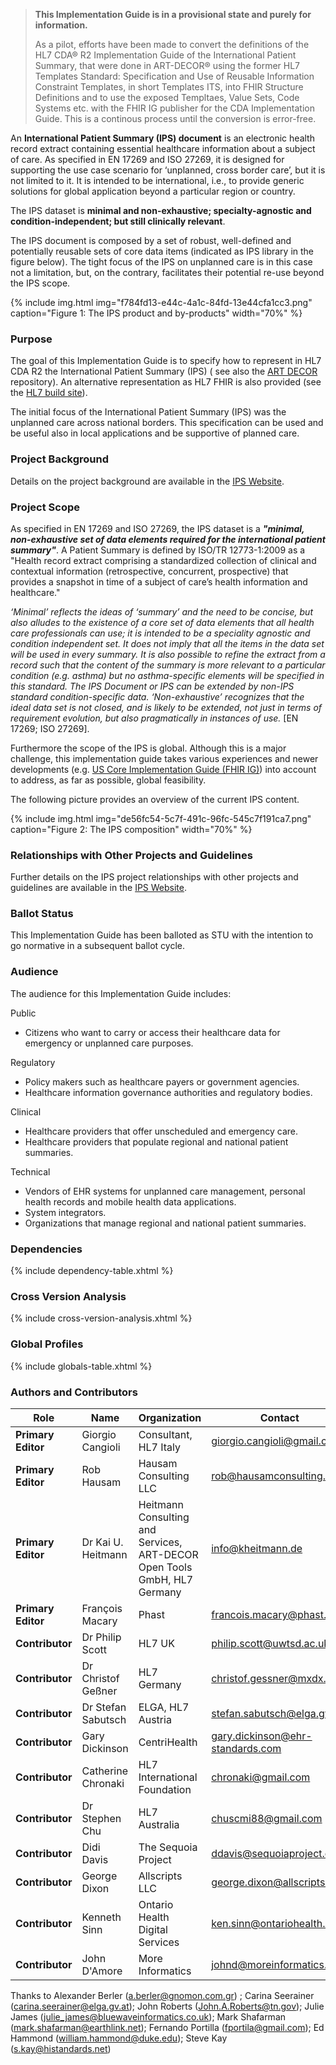 > **This Implementation Guide is in a provisional state and purely for information.**
>
> As a pilot, efforts have been made to convert the definitions of the HL7 CDA® R2 Implementation Guide of the International Patient Summary, that were done in ART-DECOR® using the former HL7 Templates Standard: Specification and Use of Reusable Information Constraint Templates, in short Templates ITS, into FHIR Structure Definitions and to use the exposed Templtaes, Value Sets, Code Systems etc. with the FHIR IG publisher for the CDA Implementation Guide. This is a continous process until the conversion is error-free.

An **International Patient Summary (IPS) document** is an electronic health record extract containing essential healthcare information about a subject of care.
As specified in EN 17269 and ISO 27269, it is designed for supporting the use case scenario for ‘unplanned, cross border care’, but it is not limited to it.
It is intended to be international, i.e., to provide generic solutions for global application beyond a particular region or country.

The IPS dataset is **minimal and non-exhaustive; specialty-agnostic and condition-independent; but still clinically relevant**.

The IPS document is composed by a set of robust, well-defined and potentially reusable sets of core data items (indicated as IPS library in the figure below). The tight focus of the IPS on unplanned care is in this case not a limitation, but, on the contrary, facilitates their potential re-use beyond the IPS scope.

{% include img.html img="f784fd13-e44c-4a1c-84fd-13e44cfa1cc3.png" caption="Figure 1: The IPS product and by-products"
    width="70%" %}

### Purpose

The goal of this Implementation Guide is to specify how to represent in HL7 CDA R2 the International Patient Summary (IPS) ( see also the [ART DECOR](https://art-decor.org/ad/#/hl7ips-/project/overview) repository).  An alternative representation as HL7 FHIR is also provided (see the [HL7 build site](https://build.fhir.org/ig/HL7/CDA-IPS/)).

The initial focus of the International Patient Summary (IPS) was the unplanned care across national borders. This specification can be used and be useful also in local applications and be supportive of planned care. 


### Project Background

Details on the project background are available in the <a href="https://international-patient-summary.net">IPS Website</a>.

### Project Scope

As specified in EN 17269 and ISO 27269, the IPS dataset is a <b><i>"minimal, non-exhaustive set of data elements required for the international patient summary"</i></b>. A Patient Summary is defined by ISO/TR 12773-1:2009 as a "Health record extract comprising a standardized collection of clinical and contextual information (retrospective, concurrent, prospective) that provides a snapshot in time of a subject of care’s health information and healthcare."

<i>‘Minimal’ reflects the ideas of ‘summary’ and the need to be concise, but also alludes to the existence of a core set of data elements that all health care professionals can use; it is intended to be a speciality agnostic and condition independent set. It does not imply that all the items in the data set will be used in every summary. It is also possible to refine the extract from a record such that the content of the summary is more relevant to a particular condition (e.g. asthma) but no asthma-specific elements will be specified in this standard.
The IPS Document or IPS can be extended by non-IPS standard condition-specific data.
‘Non-exhaustive’ recognizes that the ideal data set is not closed, and is likely to be extended, not just in terms of requirement evolution, but also pragmatically in instances of use. </i> [EN 17269; ISO 27269].

Furthermore the scope of the IPS is global. Although this is a major challenge, this implementation guide takes various experiences and newer developments (e.g. <a href="http://hl7.org/fhir/us/core/history.html">US Core Implementation Guide (FHIR IG)</a>) into account to address, as far as possible, global feasibility.

The following picture provides an overview of the current IPS content.

{% include img.html img="de56fc54-5c7f-491c-96fc-545c7f191ca7.png" caption="Figure 2: The IPS composition" width="70%" %}

### Relationships with Other Projects and Guidelines

Further details on the IPS project relationships with other projects and guidelines are available in the <a href="https://international-patient-summary.net/">IPS Website</a>.

### Ballot Status

This Implementation Guide has been balloted as STU with the intention to go normative in a subsequent ballot cycle.

### Audience

The audience for this Implementation Guide includes:

Public

- Citizens who want to carry or access their healthcare data for emergency or unplanned care purposes.

Regulatory

- Policy makers such as healthcare payers or government agencies.
- Healthcare information governance authorities and regulatory bodies.

Clinical

- Healthcare providers that offer unscheduled and emergency care.
- Healthcare providers that populate regional and national patient summaries.

Technical

- Vendors of EHR systems for unplanned care management, personal health records and mobile health data applications.
- System integrators.
- Organizations that manage regional and national patient summaries.

### Dependencies

{% include dependency-table.xhtml %}

### Cross Version Analysis

{% include cross-version-analysis.xhtml %}

### Global Profiles

{% include globals-table.xhtml %}

### Authors and Contributors

| Role  | Name | Organization | Contact |
| --- | --- | --- | --- |
| **Primary Editor** | Giorgio Cangioli | Consultant, HL7 Italy | giorgio.cangioli@gmail.com |
| **Primary Editor** | Rob Hausam | Hausam Consulting LLC | rob@hausamconsulting.com |
| **Primary Editor** | Dr Kai U. Heitmann | Heitmann Consulting and Services, ART-DECOR Open Tools GmbH, HL7 Germany | info@kheitmann.de |
| **Primary Editor** | François Macary | Phast | francois.macary@phast.fr |
| **Contributor**    | Dr Philip Scott | HL7 UK | philip.scott@uwtsd.ac.uk |
| **Contributor** | Dr Christof Geßner | HL7 Germany | christof.gessner@mxdx.de |
| **Contributor** | Dr Stefan Sabutsch | ELGA, HL7 Austria | stefan.sabutsch@elga.gv.at |
| **Contributor** | Gary Dickinson | CentriHealth | gary.dickinson@ehr-standards.com |
| **Contributor** | Catherine Chronaki | HL7 International Foundation | chronaki@gmail.com |
| **Contributor** | Dr Stephen Chu | HL7 Australia | chuscmi88@gmail.com |
| **Contributor** | Didi Davis | The Sequoia Project | ddavis@sequoiaproject.org |
| **Contributor** | George Dixon | Allscripts LLC | george.dixon@allscripts.com |
| **Contributor** | Kenneth Sinn  | Ontario Health Digital Services | ken.sinn@ontariohealth.ca |
| **Contributor** | John D'Amore | More Informatics | johnd@moreinformatics.com |

Thanks to Alexander Berler ([a.berler@gnomon.com.gr](mailto:a.berler@gnomon.com.gr)) ; Carina Seerainer (carina.seerainer@elga.gv.at); John Roberts (John.A.Roberts@tn.gov); Julie James ([julie_james@bluewaveinformatics.co.uk](mailto:julie_james@bluewaveinformatics.co.uk)); Mark Shafarman ([mark.shafarman@earthlink.net](mailto:mark.shafarman@earthlink.net)); Fernando Portilla ([fportila@gmail.com](mailto:fportila@gmail.com)); Ed Hammond ([william.hammond@duke.edu](mailto:william.hammond@duke.edu)); Steve Kay ([s.kay@histandards.net](mailto:s.kay@histandards.net))
